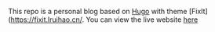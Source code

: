 This repo is a personal blog based on [Hugo](https://gohugo.io/) with theme [FixIt](https://fixit.lruihao.cn/.
You can view the live website [here](https://wlupus.github.io)
